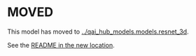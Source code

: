 
# MOVED
This model has moved to [../qai_hub_models.models.resnet_3d](../resnet_3d).

See the [README in the new location](../resnet_3d/README.md).
